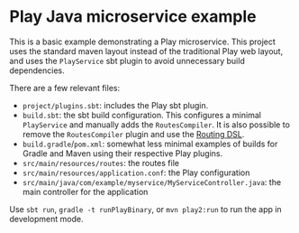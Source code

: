 # Play Java microservice example

This is a basic example demonstrating a Play microservice. This project uses the standard maven layout instead of the traditional Play web layout, and uses the `PlayService` sbt plugin to avoid unnecessary build dependencies.

There are a few relevant files:
 - `project/plugins.sbt`: includes the Play sbt plugin.
 - `build.sbt`: the sbt build configuration. This configures a minimal `PlayService` and manually adds the `RoutesCompiler`. It is also possible to remove the `RoutesCompiler` plugin and use the [Routing DSL](https://www.playframework.com/documentation/2.6.x/JavaRoutingDsl).
 - `build.gradle`/`pom.xml`: somewhat less minimal examples of builds for Gradle and Maven using their respective Play plugins.
 - `src/main/resources/routes`: the routes file
 - `src/main/resources/application.conf`: the Play configuration
 - `src/main/java/com/example/myservice/MyServiceController.java`: the main controller for the application

Use `sbt run`, `gradle -t runPlayBinary`, or `mvn play2:run` to run the app in development mode.
